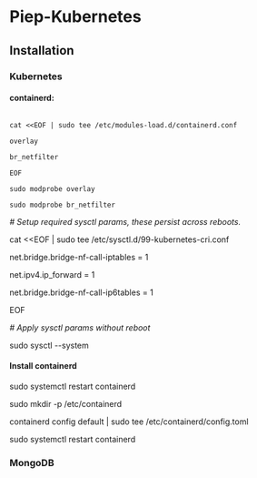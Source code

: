 # Piep-Kubernetes
## Installation
### Kubernetes
#### containerd:
```

cat <<EOF | sudo tee /etc/modules-load.d/containerd.conf

overlay

br_netfilter

EOF

sudo modprobe overlay

sudo modprobe br_netfilter

```

*# Setup required sysctl params, these persist across reboots.*

cat <<EOF | sudo tee /etc/sysctl.d/99-kubernetes-cri.conf

net.bridge.bridge-nf-call-iptables  = 1

net.ipv4.ip_forward                 = 1

net.bridge.bridge-nf-call-ip6tables = 1

EOF



*# Apply sysctl params without reboot*

sudo sysctl --system

#### Install containerd
sudo systemctl restart containerd

sudo mkdir -p /etc/containerd

containerd config default | sudo tee /etc/containerd/config.toml

sudo systemctl restart containerd
### MongoDB
